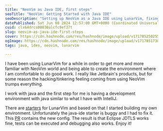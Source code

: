 ```yaml
---
title: "NeoVim as Java IDE, first steps"
seoTitle: "NeoVim: Getting Started with Java IDE"
seoDescription: "Setting up NeoVim as a Java IDE using LunarVim, fixing bugs, and achieving a functional development environment"
datePublished: Sat Jun 08 2024 12:57:00 GMT+0000 (Coordinated Universal Time)
cuid: clx64drcs00030alcfc9ef37t
slug: neovim-as-java-ide-first-steps
cover: https://cdn.hashnode.com/res/hashnode/image/upload/v1717852502550/f8e10a5f-4c63-4495-b0f5-1ef1d3eb434c.png
ogImage: https://cdn.hashnode.com/res/hashnode/image/upload/v1717851730699/9f63b672-0cd0-428d-855d-50b0a8674933.png
tags: java, ides, neovim, lunarvim

---
```


I have been using LunarVim for a while in order to get more and more familiar with NeoVim world and being able to create the environment where I am comfortable to do good work. I really like Jetbrain's products, but for some reason the hacking/tinkering feeling coming from using NeoVim trumps everything.

I work with java and the first step for me is having a development environment with java similar to what I have with IntelliJ.

There are [starters](https://github.com/LunarVim/starter.lvim) for LunarVim and based on that I started building my own environment. Unfortunately the java-ide starter is buggy and I had to fix it. This [PR](https://github.com/LunarVim/starter.lvim/pull/84) contains the new config. The result is that Eclipse JDTLS works fine, tests can be executed and debugging also works. Enjoy it!